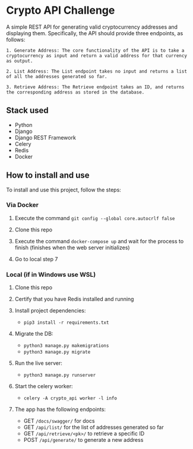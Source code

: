 # Crypto API Challenge

A simple REST API for generating valid cryptocurrency addresses and displaying them. Specifically, the API should provide three endpoints, as follows:

    1. Generate Address: The core functionality of the API is to take a cryptocurrency as input and return a valid address for that currency as output.

    2. List Address: The List endpoint takes no input and returns a list of all the addresses generated so far.

    3. Retrieve Address: The Retrieve endpoint takes an ID, and returns the corresponding address as stored in the database.

## Stack used

- Python
- Django
- Django REST Framework
- Celery
- Redis
- Docker

## How to install and use

To install and use this project, follow the steps:

### Via Docker

1. Execute the command `git config --global core.autocrlf false`

2. Clone this repo

3. Execute the command `docker-compose up` and wait for the process to finish (finishes when the web server initializes)

4. Go to local step 7

### Local (if in Windows use WSL)

1. Clone this repo

2. Certify that you have Redis installed and running

3. Install project dependencies:
    - `pip3 install -r requirements.txt`

4. Migrate the DB:
    - `python3 manage.py makemigrations`
    - `python3 manage.py migrate`

5. Run the live server:
    - `python3 manage.py runserver`

6. Start the celery worker:
    - `celery -A crypto_api worker -l info`

7. The app has the following endpoints:
    - GET `/docs/swagger/` for docs
    - GET `/api/list/` for the list of addresses generated so far
    - GET `/api/retrieve/<pk>/` to retrieve a specific ID
    - POST `/api/generate/` to generate a new address

